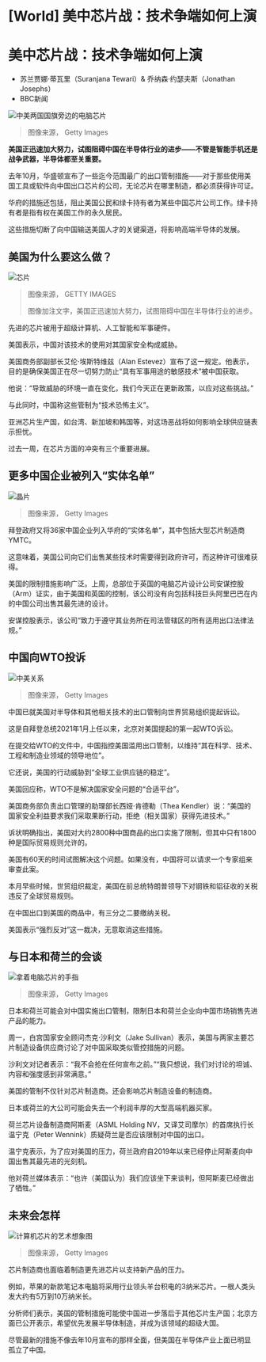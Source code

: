 # [World] 美中芯片战：技术争端如何上演

#  美中芯片战：技术争端如何上演

  * 苏兰贾娜·蒂瓦里（Suranjana Tewari）& 乔纳森·约瑟夫斯（Jonathan Josephs） 
  * BBC新闻 


![中美两国国旗旁边的电脑芯片](_117488835_techtent-chips.jpg)

> 图像来源，  Getty Images

**美国正迅速加大努力，试图阻碍中国在半导体行业的进步——不管是智能手机还是战争武器，半导体都至关重要。**

去年10月，华盛顿宣布了一些迄今范围最广的出口管制措施——对于那些使用美国工具或软件向中国出口芯片的公司，无论芯片在哪里制造，都必须获得许可证。

华府的措施还包括，阻止美国公民和绿卡持有者为某些中国芯片公司工作。绿卡持有者是指有权在美国工作的永久居民。

这些措施切断了向中国输送美国人才的关键渠道，将影响高端半导体的发展。

##  美国为什么要这么做？

![芯片](_126250701_whatsubject.jpg)

> 图像来源，  GETTY IMAGES
>
> 图像加注文字，美国正迅速加大努力，试图阻碍中国在半导体行业的进步。

先进的芯片被用于超级计算机、人工智能和军事硬件。

美国表示，中国对该技术的使用对其国家安全构成威胁。

美国商务部副部长艾伦·埃斯特维兹（Alan Estevez）宣布了这一规定。他表示，目的是确保美国正在尽一切努力防止“具有军事用途的敏感技术”被中国获取。

他说：“导致威胁的环境一直在变化，我们今天正在更新政策，以应对这些挑战。”

与此同时，中国称这些管制为“技术恐怖主义”。

亚洲芯片生产国，如台湾、新加坡和韩国等，对这场恶战将如何影响全球供应链表示担忧。

过去一周，在芯片方面的冲突有三个重要进展。

##  更多中国企业被列入“实体名单”

![晶片](_125849156_gettyimages-1201441387.jpg)

> 图像来源，  Getty Images

拜登政府又将36家中国企业列入华府的“实体名单”，其中包括大型芯片制造商YMTC。

这意味着，美国公司向它们出售某些技术时需要得到政府许可，而这种许可很难获得。

美国的限制措施影响广泛。上周，总部位于英国的电脑芯片设计公司安谋控股（Arm）证实，由于美国和英国的控制，该公司没有向包括科技巨头阿里巴巴在内的中国公司出售其最先进的设计。

安谋控股表示，该公司“致力于遵守其业务所在司法管辖区的所有适用出口法律法规。”

##  中国向WTO投诉

![中美关系](_124971381_ef458d02-c078-4163-ad5f-f2d89b34669d.jpg)

> 图像来源，  Getty Images

中国已就美国对半导体和其他相关技术的出口管制向世界贸易组织提起诉讼。

这是自拜登总统2021年1月上任以来，北京对美国提起的第一起WTO诉讼。

在提交给WTO的文件中，中国指控美国滥用出口管制，以维持“其在科学、技术、工程和制造业领域的领导地位”。

它还说，美国的行动威胁到“全球工业供应链的稳定”。

美国回应称，WTO不是解决国家安全问题的“合适平台”。

美国商务部负责出口管理的助理部长西娅·肯德勒（Thea Kendler）说：“美国的国家安全利益要求我们采取果断行动，拒绝（相关国家）获得先进技术。”

诉状明确指出，美国对大约2800种中国商品的出口实施了限制，但其中只有1800种是国际贸易规则允许的。

美国有60天的时间试图解决这个问题。如果没有，中国将可以请求一个专家组来审查此案。

本月早些时候，世贸组织裁定，美国在前总统特朗普领导下对钢铁和铝征收的关税违反了全球贸易规则。

在中国出口到美国的商品中，有三分之二要缴纳关税。

美国表示“强烈反对”这一裁决，无意取消这些措施。

##  与日本和荷兰的会谈

![拿着电脑芯片的手指](_128036475_gettyimages-1347289404-1.jpg)

> 图像来源，  Getty Images

日本和荷兰可能会对中国实施出口管制，限制日本和荷兰企业向中国市场销售先进产品的能力。

周一，白宫国家安全顾问杰克·沙利文（Jake Sullivan）表示，美国与两家主要芯片制造设备供应商讨论了对中国采取类似管控措施的问题。

沙利文对记者表示：“我不会抢在任何宣布之前。”“我只想说，我们对讨论的坦诚、内容和强度感到非常满意。”

美国的管制不仅针对芯片制造商。还会影响芯片制造设备的制造商。

日本或荷兰的大公司可能会失去一个利润丰厚的大型高端机器买家。

荷兰芯片设备制造商阿斯麦（ASML Holding NV，又译艾司摩尔）的首席执行长温宁克（Peter Wennink）质疑荷兰是否应该限制对中国的出口。

温宁克表示，为了应对美国的压力，荷兰政府自2019年以来已经停止阿斯麦向中国出售其最先进的光刻机。

他对荷兰媒体表示：“也许（美国认为）我们应该坐下来谈判，但阿斯麦已经做出了牺牲。”

##  未来会怎样

![计算机芯片的艺术想象图](_104094250_mediaitem104094248.jpg)

> 图像来源，  Getty Images

芯片制造商也面临着制造更先进芯片以支持新产品的压力。

例如，苹果的新款笔记本电脑将采用行业领头羊台积电的3纳米芯片。一根人类头发大约有5万到10万纳米长。

分析师们表示，美国的管制措施可能使中国进一步落后于其他芯片生产国；北京方面已公开表示，希望优先发展半导体制造，并成为该领域的超级大国。

尽管最新的措施不像去年10月宣布的那样全面，但美国在半导体产业上面已明显孤立了中国。


